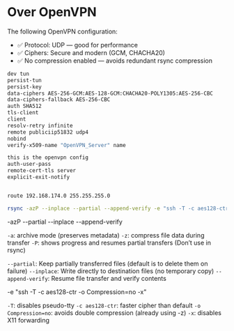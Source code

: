 # Over OpenVPN


The following OpenVPN configuration:

+ ✅ Protocol: UDP —  good for performance
+ ✅ Ciphers: Secure and modern (GCM, CHACHA20) 
+ ✅ No compression enabled —  avoids redundant rsync compression

```sh
dev tun
persist-tun
persist-key
data-ciphers AES-256-GCM:AES-128-GCM:CHACHA20-POLY1305:AES-256-CBC
data-ciphers-fallback AES-256-CBC
auth SHA512
tls-client
client
resolv-retry infinite
remote publiciip51832 udp4
nobind
verify-x509-name "OpenVPN_Server" name

this is the openvpn config
auth-user-pass
remote-cert-tls server
explicit-exit-notify


route 192.168.174.0 255.255.255.0
```

```sh
rsync -azP --inplace --partial --append-verify -e "ssh -T -c aes128-ctr -o Compression=no -x" src/ user@192.168.174.X:/path/
```

 -azP --partial --inplace --append-verify

`-a`: archive mode (preserves metadata)
`-z`: compress file data during transfer
`-P`: shows progress and resumes partial transfers (Don’t use in rsync)

`--partial`: Keep partially transferred files (default is to delete them on failure)
`--inplace`: Write directly to destination files (no temporary copy)
`--append-verify`: Resume file transfer and verify contents


-e "ssh -T -c aes128-ctr -o Compression=no -x"

`-T`: disables pseudo-tty
`-c aes128-ctr`: faster cipher than default
`-o Compression=no`: avoids double compression (already using -z)
`-x`: disables X11 forwarding
